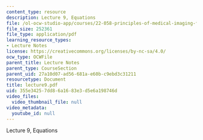 ```yaml
---
content_type: resource
description: Lecture 9, Equations
file: /ol-ocw-studio-app/courses/22-058-principles-of-medical-imaging-fall-2002/355e34257dd86a1683e3d5e6a198746d_lecture9.pdf
file_size: 252361
file_type: application/pdf
learning_resource_types:
- Lecture Notes
license: https://creativecommons.org/licenses/by-nc-sa/4.0/
ocw_type: OCWFile
parent_title: Lecture Notes
parent_type: CourseSection
parent_uid: 27a10d07-ad56-681a-e60b-c9ebd3c31211
resourcetype: Document
title: lecture9.pdf
uid: 355e3425-7dd8-6a16-83e3-d5e6a198746d
video_files:
  video_thumbnail_file: null
video_metadata:
  youtube_id: null
---
```

Lecture 9, Equations